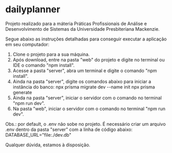 # dailyplanner
Projeto realizado para a máteria Práticas Profissionais de Análise e Desenvolvimento de Sistemas da Universidade Presbiteriana Mackenzie.

Segue abaixo as instruções detalhadas para conseguir executar a aplicação em seu computador: 

1. Clone o projeto para a sua máquina.
2. Após download, entre na pasta "web" do projeto e digite no terminal ou IDE o comando "npm install".
3. Acesse a pasta "server", abra um terminal e digite o comando "npm install".
4. Ainda na pasta "server", digite os comandos abaixo para iniciar a instância do banco:
     npx prisma migrate dev --name init
     npx prisma generate
5. Ainda na pasta "server", iniciar o servidor com o comando no terminal "npm run dev".
6. Na pasta "web", iniciar o servidor com o comando no terminal "npm run dev".

Obs.: por default, o .env não sobe no projeto. É necessário criar um arquivo .env dentro da pasta "server" com a linha de código abaixo: 
DATABASE_URL="file:./dev.db"

Qualquer dúvida, estamos à disposição. 
